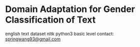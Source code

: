 # Domain Adaptation for Gender Classification of Text
english text dataset 
nltk
python3 
basic level
contact: springwang93@gmail.com


